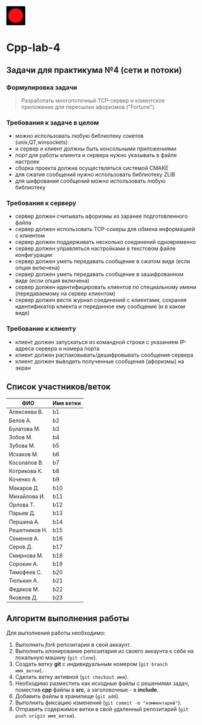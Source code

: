 <img src="img/red.png" width="50" height="50">

# Cpp-lab-4

## Задачи для практикума №4 (сети и потоки)

### Формулировка задачи


> Разработать многопоточный TCP-сервер и клиентское приложение для пересылки афоризмов ("Fortune"). 

### Требования к задаче в целом

- можно использовать любую библиотеку сокетов (unix,QT,winsockets)
- и сервер и клиент должны быть консольными приложениями
- порт для работы клиента и сервера нужно указывать в файле настроек
- сборка проекта должна осуществляться системой CMAKE
- для сжатия сообщений нужно использовать библиотеку  ZLIB
- для шифрования сообщений можно использовать любую библиотеку

### Требования к серверу

- сервер должен считывать афоризмы из заранее подготовленного файла
- сервер должен использовать TCP-сокеры для обмена информацией с клиентом
- сервер должен поддерживать несколько соединений одновременно
- сервер должен управляться настройками в текстовом файле конфигурации
- сервер должен уметь передавать сообщение в сжатом виде (если опция включена)
- сервер должен уметь передавать сообщение в зашифрованном виде (если опция включена)
- сервер должен идентифицировать клиентов по специальному имени (передаваемому на сервер клиентом)
- сервер должен вести журнал соединений с клиентами, сохраняя идентификатор клиента и переданное ему сообщение (и в каком виде)

### Требование к клиенту

- клиент должен запускаться из командной строки с указанием IP-адреса сервера и номера порта
- клиент должен распаковывать/дешифровывать сообщения сервера
- клиент должен выводить полученные сообщения (афоризмы) на экран


  
 
## Список участников/веток

|  ФИО              | Имя ветки |
|-------------------|-----------|
| Алексеева В.     | b1 |
| Белов А.     | b2 |
| Булатова М.    | b3 |
| Зобов М.|  b4 |
| Зубова М.         | b5  |
| Исхаков М.        | b6 |
| Косолапов В.       | b7 |
| Котрикова К.     | b8 |
| Коченко А.       | b9 |
| Макаров Д.     | b10 |
| Михайлова И.           | b11 |
| Орлова Т.   | b12  |
| Парьев Д.      | b13 |
| Першина А.        | b14 |
| Решетников Н.            | b15 |
| Семенов А. | b16 |
| Серов Д.      | b17 |
| Смирнова М. | b18 |
| Сорокин А.  | b19 |
| Тимофеев С.   | b20 |
| Тюлькин А.     | b21 |
| Федяков М.   |  b22 |
| Яковлев Д.   | b23 |

## Алгоритм выполнения работы

Для выполнения работы необходимо:

1. Выполнить *fork* репозитария в свой аккаунт.
1. Выполнить клонирование репозитария из своего аккаунта к себе на локальную машину (`git clone`).
1. Создать ветку **git** с индивидуальным номером (`git branch имя_ветки`).
1. Сделать ветку активной (`git checkout имя`).
1. Необходимо разместить как исходные файлы с решениями задач, поместив **cpp** файлы в **src**, а заголовочные - в **include**. 
1. Добавить файлы в хранилище (`git add`).
1. Выполнить фиксацию изменений (`git commit -m "комментарий"`).
1. Отправить содержимое ветки в свой удаленный репозитарий (`git push origin имя_ветки`).

